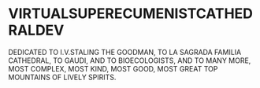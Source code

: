 # VIRTUALSUPERECUMENISTCATHEDRALDEV
DEDICATED TO I.V.STALING THE GOODMAN, TO LA SAGRADA FAMILIA CATHEDRAL, TO GAUDI, AND TO BIOECOLOGISTS, AND TO MANY MORE, MOST COMPLEX, MOST KIND, MOST GOOD, MOST GREAT TOP MOUNTAINS OF LIVELY SPIRITS.
